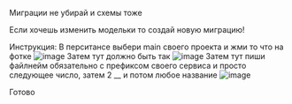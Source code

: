 Миграции не убирай и схемы тоже

Если хочешь изменить модельки то создай новую миграцию! 

Инструкция:
В перситансе выбери main своего проекта и жми то что на фотке
![image](https://github.com/user-attachments/assets/9390af4b-4ee7-4c87-b476-ceab5e727648)
Затем тут должно быть так
![image](https://github.com/user-attachments/assets/f5266c9f-1bdf-4f51-af7d-8fae7ae6fa5a)
Затем тут пиши файлнейм обязательно с префиксом своего сервиса и просто следующее число, затем 2 __ и потом любое название
![image](https://github.com/user-attachments/assets/e7a8d67c-21b1-4576-a2e5-c9372703aab3)

Готово
